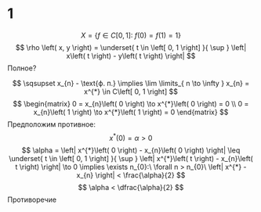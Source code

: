 # 1
$$
X = \left\{ f \in C \left[ 0, 1 \right] :\ f\left( 0 \right)  = f\left( 1 \right)  = 1 \right\} 
$$
$$
\rho \left( x, y \right) = \underset{ t \in \left[ 0, 1 \right]  }{ \sup } \left| x\left( t \right) - y\left( t \right)  \right|
$$
Полное?

$$
\sqsupset x_{n} - \text{ф. п.} \implies \lim \limits_{ n \to \infty } x_{n} = x^{*} \in C\left[ 0, 1 \right] 
$$
$$
\begin{matrix}
0 = x_{n}\left( 0 \right)  \to x^{*}\left( 0 \right)  = 0 \\
0 = x_{n}\left( 1 \right)  \to x^{*}\left( 1 \right)  = 0
\end{matrix}
$$
Предположим противное:
$$
x^{*}\left( 0 \right) = \alpha > 0
$$
$$
\alpha = \left| x^{*}\left( 0 \right)  - x_{n}\left( 0 \right)  \right| \leq \underset{ t \in \left[ 0, 1 \right]  }{ \sup } \left| x^{*}\left( t \right) - x_{n}\left( t \right)  \right| \to 0 \implies \exists n_{0}:\ \forall n > n_{0}\ \left| x^{*} - x_{n} \right| < \frac{\alpha}{2}
$$
$$
\alpha < \dfrac{\alpha}{2}
$$
Противоречие